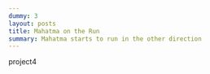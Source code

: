 ```yaml
---
dummy: 3
layout: posts
title: Mahatma on the Run
summary: Mahatma starts to run in the other direction
---
```

project4